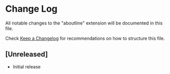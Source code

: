 # Change Log

All notable changes to the "aboutline" extension will be documented in this file.

Check [Keep a Changelog](http://keepachangelog.com/) for recommendations on how to structure this file.

## [Unreleased]

- Initial release